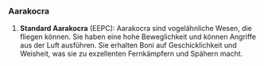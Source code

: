 
### **Aarakocra**

1. **Standard Aarakocra** (EEPC): Aarakocra sind vogelähnliche Wesen, die fliegen können. Sie haben eine hohe Beweglichkeit und können Angriffe aus der Luft ausführen. Sie erhalten Boni auf Geschicklichkeit und Weisheit, was sie zu exzellenten Fernkämpfern und Spähern macht.